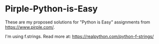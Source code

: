 # Pirple-Python-is-Easy

These are my proposed solutions for "Python is Easy" assignments from https://www.pirple.com/.

I'm using f.strings. Read more at: https://realpython.com/python-f-strings/
